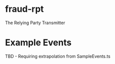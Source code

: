 # fraud-rpt
The Relying Party Transmitter

# Example Events
TBD - Requiring extrapolation from SampleEvents.ts
